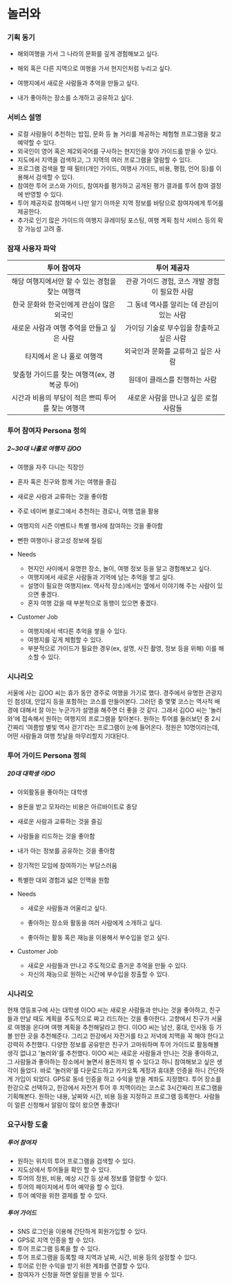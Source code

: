 # 놀러와

### 기획 동기

- 해외여행을 가서 그 나라의 문화를 깊게 경험해보고 싶다.
- 해외 혹은 다른 지역으로 여행을 가서 현지인처럼 누리고 싶다.

- 여행지에서 새로운 사람들과 추억을 만들고 싶다.

- 내가 좋아하는 장소를 소개하고 공유하고 싶다.

  

### 서비스 설명

- 로컬 사람들이 추천하는 밥집, 문화 등 놀 거리를 제공하는 체험형 프로그램을 찾고 예약할 수 있다.
- 외국인이 영어 혹은 제2외국어를 구사하는 현지인을 찾아 가이드를 받을 수 있다.
- 지도에서 지역을 검색하고, 그 지역의 여러 프로그램을 열람할 수 있다.
- 프로그램 검색을 할 때 필터(개인 가이드, 여행사 가이드, 비용, 평점, 언어 등)를 이용해서 검색할 수 있다.
- 참여한 투어 코스와 가이드, 참여자를 평가하고 공개된 평가 결과를 투어 참여 결정에 반영할 수 있다.
- 투어 제공자로 참여해서 나만 알기 아까운 지역 정보를 바탕으로 참여자에게 투어를 제공한다.
- 추가로 인기 많은 가이드의 여행지 큐레이팅 포스팅, 여행 계획 첨삭 서비스 등의 확장 가능성 고려 중.



### 잠재 사용자 파악

|                    투어 참여자                    |                  투어 제공자                   |
| :-----------------------------------------------: | :--------------------------------------------: |
|  해당 여행지에서만 할 수 있는 경험을 찾는 여행객  | 관광 가이드 경험, 코스 개발 경험이 필요한 사람 |
|     한국 문화와 한국인에게 관심이 많은 외국인     |   그 동네 역사를 알리는 데 관심이 있는 사람    |
|    새로운 사람과 여행 추억을 만들고 싶은 사람     |   가이딩 기술로 부수입을 창출하고 싶은 사람    |
|            타지에서 온 나 홀로 여행객             |       외국인과 문화를 교류하고 싶은 사람       |
|   맞춤형 가이드를 찾는 여행객(ex, 경복궁 투어)    |         원데이 클래스를 진행하는 사람          |
| 시간과 비용의 부담이 적은 쁘띠 투어를 찾는 여행객 |     새로운 사람을 만나고 싶은 로컬 사람들      |



### 투어 참여자 Persona 정의

##### 2~30대 나홀로 여행자 김OO

- 여행을 자주 다니는 직장인

- 혼자 혹은 친구와 함께 가는 여행을 즐김

- 새로운 사람과 교류하는 것을 좋아함

- 주로 네이버 블로그에서 추천하는 경로나, 여행 앱을 활용

- 여행지의 시즌 이벤트나 특별 행사에 참여하는 것을 좋아함

- 뻔한 여행이나 광고성 정보에 질림

- Needs

  - 현지인 사이에서 유명한 장소, 놀이, 여행 정보 등을 알고  경험해보고 싶다.
  - 여행지에서 새로운 사람들과 기억에 남는 추억을 쌓고 싶다.
  - 설명이 필요한 여행지(ex. 역사적 장소)에서는 옆에서 이야기해 주는 사람이 있으면 좋겠다.
  - 혼자 여행 갔을 때 부분적으로 동행이 있으면 좋겠다.

- Customer Job

  - 여행지에서 색다른 추억을 쌓을 수 있다.
  - 여행지를 깊게 체험할 수 있다.
  - 부분적으로 가이드가 필요한 경우(ex, 설명, 사진 촬영, 정보 등을 위해) 이를 해소할 수 있다.

  

### 시나리오

서울에 사는 김OO 씨는 휴가 동안 경주로 여행을 가기로 했다. 경주에서 유명한 관광지인 첨성대, 안압지 등을 포함하는 코스를 만들어본다. 그러던 중 몇몇 코스는 역사적 배경에 대해서 잘 아는 누군가가 설명을 해주면 더 좋을 것 같다. 그래서 김OO 씨는 '놀러와'에 접속해서 원하는 여행지의 프로그램을 찾아본다. 원하는 투어를 둘러보던 중 2시간짜리 '여름밤 별빛 역사 걷기'라는 프로그램이 눈에 들어온다. 정원은 10명이라는데, 어떤 사람들과 여행 첫날을 마무리할지 기대된다.



### 투어 가이드 Persona 정의

##### 20대 대학생 이OO

- 야외활동을 좋아하는 대학생

- 용돈을 받고 모자라는 비용은 아르바이트로 충당

- 새로운 사람과 교류하는 것을 즐김

- 사람들을 리드하는 것을 좋아함

- 내가 아는 정보를 공유하는 것을 좋아함

- 장기적인 모임에 참여하기는 부담스러움

- 특별한 대외 경험과 넓은 인맥을 원함

- Needs

  - 새로운 사람들과 어울리고 싶다.
  - 좋아하는 장소와 활동을 여러 사람에게 소개하고 싶다.

  - 좋아하는 활동 혹은 재능을 이용해서 부수입을 얻고 싶다.

- Customer Job

  - 새로운 사람들과 만나고 주도적으로 즐거운 추억을 만들 수 있다.
  - 자신의 재능으로 원하는 시간에 부수입을 창출할 수 있다.

  

### 시나리오

현재 영등포구에 사는 대학생 이OO 씨는 새로운 사람들과 만나는 것을 좋아하고, 친구들과 만날 때도 계획을 주도적으로 짜고 리드하는 것을 좋아한다. 고향에서 친구가 서울로 여행을 온다며 여행 계획을 추천해달라고 한다. 이OO 씨는 남산, 홍대, 인사동 등 가볼 만한 곳을 추천해준다. 그리고 한강에서 자전거를 타고 저녁에 치맥을 꼭 해야 한다고 강력히 추천했다. 다양한 정보를 공유받은 친구가 고마워하며 투어 가이드로 활동해볼 생각 없냐고 '놀러와'를 추천했다. 이OO 씨는 새로운 사람들과 만나는 것을 좋아하고, 그 사람들과 좋아하는 장소에서 놀면서 용돈까지 벌 수 있다고 하니 참여해보고 싶은 생각이 들었다. 바로 '놀러와'를 다운로드하고 카카오톡 계정과 휴대폰 인증을 하니 간단하게 가입이 되었다.   GPS로 동네 인증을 하고 수익을 받을 계좌도 지정했다. 투어 장소를 한강으로 선택하고, 한강에서 자전거 투어 후 치맥이라는 코스로 3시간짜리 프로그램을 기획해본다. 원하는 내용, 날짜와 시간, 비용 등을 지정하고 프로그램 등록한다. 사람들이 얼른 신청해서 알람이 많이 왔으면 좋겠다!



### 요구사항 도출

##### 투어 참여자

- 원하는 위치의 투어 프로그램을 검색할 수 있다.
- 지도상에서 투어들을 확인 할 수 있다.
- 투어의 정원, 비용, 예상 시간 등 상세 정보를 열람할 수 있다.
- 투어의 페이지에서 투어 예약을 할 수 있다.
- 투어 예약을 위한 결제를 할 수 있다.



##### 투어 가이드

- SNS 로그인을 이용해 간단하게 회원가입할 수 있다.
- GPS로 지역 인증을 할 수 있다.
- 투어 프로그램 등록을 할 수 있다.
- 투어 프로그램을 등록할 때 지역과 날짜, 시간, 비용 등의 설정할 수 있다.
- 투어로 인한 수익을 받기 위한 계좌를 연결할 수 있다.
- 참여자가 신청을 하면 알림을 받을 수 있다.